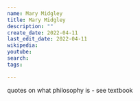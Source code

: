 ```yaml
---
name: Mary Midgley
title: Mary Midgley
description: ""
create_date: 2022-04-11
last_edit_date: 2022-04-11
wikipedia: 
youtube: 
search: 
tags:

---
```


quotes on what philosophy is - see textbook